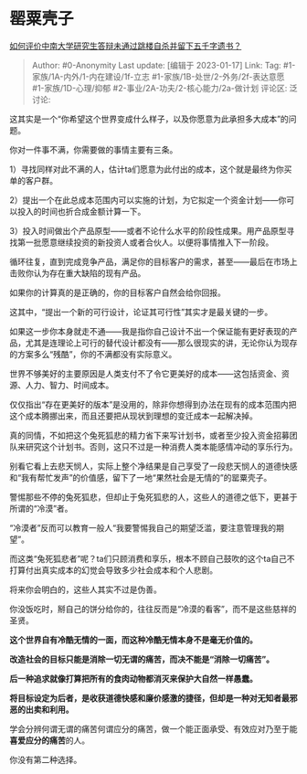 # 罂粟壳子
[如何评价中南大学研究生答辩未通过跳楼自杀并留下五千字遗书？](https://www.zhihu.com/question/30607078/answer/2848510154)

> Author: #0-Anonymity
> Last update: [编辑于 2023-01-17]
> Link:
> Tag: #1-家族/1A-内外/1-内在建设/1f-立志 #1-家族/1B-处世/2-外务/2f-表达意愿 #1-家族/1D-心理/抑郁 #2-事业/2A-功夫/2-核心能力/2a-做计划 
> 评论区:
> 泛讨论:

这其实是一个“你希望这个世界变成什么样子，以及你愿意为此承担多大成本”的问题。

你对一件事不满，你需要做的事情主要有三条。

1）寻找同样对此不满的人，估计ta们愿意为此付出的成本，这个就是最终为你买单的客户群。

2）提出一个在此总成本范围内可以实施的计划，为它拟定一个资金计划——你可以投入的时间也折合成金额计算一下。

3）投入时间做出个产品原型——或者不论什么水平的阶段性成果。用产品原型寻找第一批愿意继续投资的新投资人或者合伙人。以便将事情推入下一阶段。

循环往复，直到完成竞争产品，满足你的目标客户的需求，甚至——最后在市场上击败你认为存在重大缺陷的现有产品。

如果你的计算真的是正确的，你的目标客户自然会给你回报。

这其中，“提出一个新的可行设计，论证其可行性”其实才是最关键的一步。

如果这一步你本身就走不通——我是指你自己设计不出一个保证能有更好表现的产品，尤其是连理论上可行的替代设计都没有——那么很现实的讲，无论你认为现存的方案多么“残酷”，你的不满都没有实际意义。

世界不够美好的主要原因是人类支付不了令它更美好的成本——这包括资金、资源、人力、智力、时间成本。

仅仅指出“存在更美好的版本”是没用的，除非你想得到办法在现有的成本范围内把这个成本腾挪出来，而且还要把从现状到理想的变迁成本一起解决掉。

真的同情，不如把这个兔死狐悲的精力省下来写计划书，或者至少投入资金招募团队来研究这个计划书。否则，这只不过是一种消费人类本能感情冲动的享乐行为。

别看它看上去悲天悯人，实际上整个净结果是自己享受了一段悲天悯人的道德快感和“我有帮忙发声”的价值感，留下了一地“果然社会是无情的”的罂粟壳子。

警惕那些不停的兔死狐悲，但却止于兔死狐悲的人，这些人的道德之低下，更甚于所谓的“冷漠”者。

“冷漠者”反而可以教育一般人“我要警惕我自己的期望泛滥，要注意管理我的期望”。

而这类“兔死狐悲者”呢？ta们只顾消费和享乐，根本不顾自己鼓吹的这个ta自己不打算付出真实成本的幻觉会导致多少社会成本和个人悲剧。

将来你会明白的，这些人其实不过是伪善。

你没饭吃时，掰自己的饼分给你的，往往反而是“冷漠的看客”，而不是这些慈祥的圣贤。

**这个世界自有冷酷无情的一面，而这种冷酷无情本身不是毫无价值的。**

**改造社会的目标只能是消除一切无谓的痛苦，而决不能是“消除一切痛苦”。**

**后一种追求就像打算把所有的食肉动物都消灭来保护大自然一样愚蠢。**

**将目标设定为后者，是收获道德快感和廉价感激的捷径，但却是一种对无知者最邪恶的出卖和利用。**

学会分辨何谓无谓的痛苦何谓应分的痛苦，做一个能正面承受、有效应对乃至于能**喜爱应分的痛苦**的人。

你没有第二种选择。
